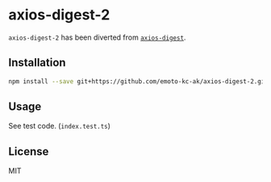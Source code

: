 # axios-digest-2

`axios-digest-2` has been diverted from [`axios-digest`](https://github.com/rearn/axios-digest).

## Installation

``` sh
npm install --save git+https://github.com/emoto-kc-ak/axios-digest-2.git#axios-digest-2
```

## Usage
See test code. (`index.test.ts`)

## License

MIT
